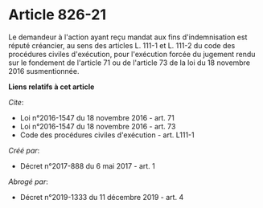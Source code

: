 # Article 826-21

Le demandeur à l'action ayant reçu mandat aux fins d'indemnisation est réputé créancier, au sens des articles L. 111-1 et L.
111-2 du code des procédures civiles d'exécution, pour l'exécution forcée du jugement rendu sur le fondement de l'article 71
ou de l'article 73 de la loi du 18 novembre 2016 susmentionnée.

**Liens relatifs à cet article**

_Cite_:

  - Loi n°2016-1547 du 18 novembre 2016 - art. 71
  - Loi n°2016-1547 du 18 novembre 2016 - art. 73
  - Code des procédures civiles d'exécution - art. L111-1

_Créé par_:

  - Décret n°2017-888 du 6 mai 2017 - art. 1

_Abrogé par_:

  - Décret n°2019-1333 du 11 décembre 2019 - art. 4
